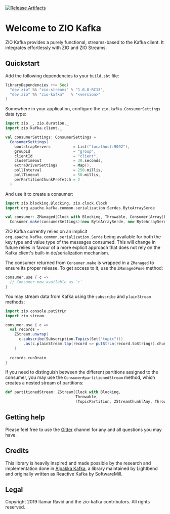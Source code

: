 [![Release Artifacts][Badge-SonatypeReleases]][Link-SonatypeReleases]

# Welcome to ZIO Kafka

ZIO Kafka provides a purely functional, streams-based to the Kafka
client. It integrates effortlessly with ZIO and ZIO Streams.

## Quickstart

Add the following dependencies to your `build.sbt` file:
```scala
libraryDependencies ++= Seq(
  "dev.zio" %% "zio-streams" % "1.0.0-RC13",
  "dev.zio" %% "zio-kafka"   % "<version>"
)
```

Somewhere in your application, configure the `zio.kafka.ConsumerSettings` 
data type:
```scala
import zio._, zio.duration._
import zio.kafka.client._

val consumerSettings: ConsumerSettings = 
  ConsumerSettings(
    bootstrapServers          = List("localhost:9092"),
    groupId                   = "group",
    clientId                  = "client",
    closeTimeout              = 30.seconds,
    extraDriverSettings       = Map(),
    pollInterval              = 250.millis,
    pollTimeout               = 50.millis,
    perPartitionChunkPrefetch = 2
  )
```

And use it to create a consumer:
```scala
import zio.blocking.Blocking, zio.clock.Clock
import org.apache.kafka.common.serialization.Serdes.ByteArraySerde

val consumer: ZManaged[Clock with Blocking, Throwable, Consumer[Array[Byte], Array[Byte]]] = 
  Consumer.make(consumerSettings)(new ByteArraySerde, new ByteArraySerde)
```

ZIO Kafka currently relies on an implicit
`org.apache.kafka.common.serialization.Serde` being available for both
the key type and value type of the messages consumed. This will change
in future relies in favour of a more explicit approach that does not
rely on the Kafka client's built-in de/serialization mechanism.

The consumer returned from `Consumer.make` is wrapped in a `ZManaged`
to ensure its proper release. To get access to it, use the `ZManaged#use` method:
```scala
consumer.use { c =>
  // Consumer now available as `c`
}
```

You may stream data from Kafka using the `subscribe` and
`plainStream` methods:
```scala
import zio.console.putStrLn
import zio.stream._

consumer.use { c =>
  val records = 
    ZStream.unwrap(
      c.subscribe(Subscription.Topics(Set("topic")))
        .as(c.plainStream.tap(record => putStrLn(record.toString)).chunks)
    )
     
  records.runDrain
}
```

If you need to distinguish between the different partitions assigned
to the consumer, you may use the `Consumer#partitionedStream` method,
which creates a nested stream of partitions:
``` scala
def partitionedStream: ZStream[Clock with Blocking, 
                               Throwable, 
                               (TopicPartition, ZStreamChunk[Any, Throwable, CommittableRecord[K, V]])]
```

## Getting help

Please feel free to use the [Gitter](https://gitter.im/zio/zio-kafka)
channel for any and all questions you may have.

## Credits

This library is heavily inspired and made possible by the research and implementation done in [Alpakka Kafka](https://github.com/akka/alpakka-kafka), a library maintained by Lightbend and originally written as Reactive Kafka by SoftwareMill.

## Legal

Copyright 2019 Itamar Ravid and the zio-kafka contributors. All rights reserved.

[Link-SonatypeReleases]: https://oss.sonatype.org/content/repositories/releases/dev/zio/zio-kafka_2.12/ "Sonatype Releases"
[Badge-SonatypeReleases]: https://img.shields.io/nexus/r/https/oss.sonatype.org/dev.zio/zio-kafka_2.12.svg "Sonatype Releases"
